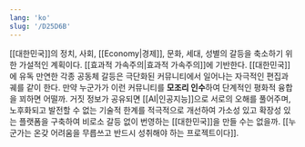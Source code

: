 ```yaml
---
lang: 'ko'
slug: '/D25D6B'
---
```


[[대한민국]]의 정치, 사회, [[Economy|경제]], 문화, 세대, 성별의 갈등을 축소하기 위한 가설적인 계획이다.
[[효과적 가속주의|효과적 가속주의]]에 기반한다.
[[대한민국]]에 유독 만연한 각종 공동체 갈등은 극단화된 커뮤니티에서 일어나는 자극적인 편집과 궤를 같이 한다.
만약 누군가가 이런 커뮤니티를 **모조리 인수**하여 단계적인 평화적 융합을 꾀하면 어떨까.
거짓 정보가 공유되면 [[AI|인공지능]]으로 서로의 오해를 풀어주며,
노후화되고 발전할 수 없는 기술적 한계를 적극적으로 개선하여
가소성 있고 확장성 있는 플랫폼을 구축하여
비로소 갈등 없이 번영하는 [[대한민국]]을 만들 수는 없을까.
[[누군가는 온갖 어려움을 무릅쓰고 반드시 성취해야 하는 프로젝트이다]].

